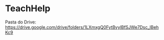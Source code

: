 # TeachHelp
Pasta do Drive: https://drive.google.com/drive/folders/1LXmxgQ0FytBvylBfSJWe7Dsc_lBehKc9

